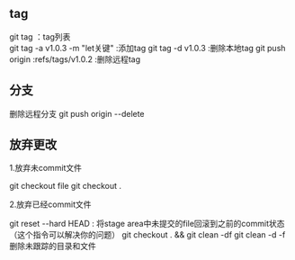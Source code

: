 
## tag

git tag ：tag列表  
git tag -a v1.0.3 -m "let关键"  :添加tag
git tag -d v1.0.3 :删除本地tag
git push origin :refs/tags/v1.0.2 :删除远程tag



## 分支

删除远程分支 git push origin --delete <BranchName>



## 放弃更改

1.放弃未commit文件 

git checkout file
git checkout .


2.放弃已经commit文件

git reset --hard HEAD : 将stage area中未提交的file回滚到之前的commit状态（这个指令可以解决你的问题）
git checkout . && git clean -df
git clean -d -f 删除未跟踪的目录和文件




